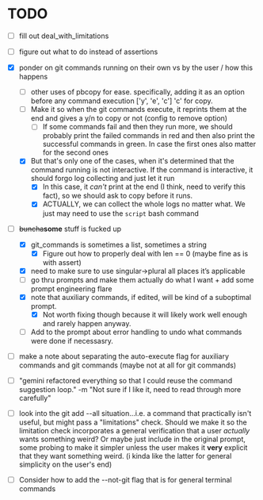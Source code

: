 # TODO
- [ ] fill out deal_with_limitations
- [ ] figure out what to do instead of assertions
- [x] ponder on git commands running on their own vs by the user / how this happens
    - [ ] other uses of pbcopy for ease. specifically, adding it as an option before any command execution ['y', 'e', 'c'] 'c' for copy.
    - [ ] Make it so when the git commands execute, it reprints them at the end and gives a y/n to copy or not (config to remove option)
        - [ ] If some commands fail and then they run more, we should probably print the failed commands in red and then also print the successful commands in green. In case the first ones also matter for the second ones
    - [x] But that's only one of the cases, when it's determined that the command running is not interactive. If the command is interactive, it should forgo log collecting and just let it run
        - [x] In this case, it *can't* print at the end (I think, need to verify this fact), so we should ask to copy before it runs.
        - [x] ACTUALLY, we can collect the whole logs no matter what. We just may need to use the `script` bash command
- [ ] ~~buncha~~**some** stuff is fucked up
    - [x] git_commands is sometimes a list, sometimes a string
        - [x] Figure out how to properly deal with len == 0 (maybe fine as is with assert)
    - [x] need to make sure to use singular->plural all places it’s applicable
    - [ ] go thru prompts and make them actually do what I want + add some prompt engineering flare
    - [x] note that auxiliary commands, if edited, will be kind of a suboptimal prompt.
        - [x] Not worth fixing though because it will likely work well enough and rarely happen anyway.
    - [ ] Add to the prompt about error handling to undo what commands were done if necessasry.
- [ ] make a note about separating the auto-execute flag for auxiliary commands and git commands (maybe not at all for git commands)
- [ ] "gemini refactored everything so that I could reuse the command suggestion loop." -m "Not sure if I like it, need to read through more carefully"
- [ ] look into the git add --all situation...i.e. a command that practically isn't useful, but might pass a "limitations" check. Should we make it so the limitation check incorporates a general verification that a user *actually* wants something weird? Or maybe just include in the original prompt, some probing to make it simpler unless the user makes it **very** explicit that they want something weird. (i kinda like the latter for general simplicity on the user's end)
- [ ] Consider how to add the --not-git flag that is for general terminal commands

